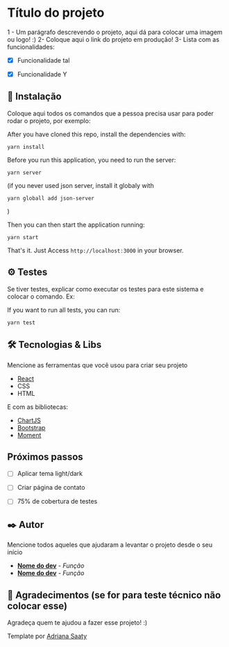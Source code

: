 # Título do projeto

1 - Um parágrafo descrevendo o projeto, aqui dá para colocar uma imagem ou logo! :)
2- Coloque aqui o link do projeto em produção!
3- Lista com as funcionalidades:

- [X] Funcionalidade tal
- [X] Funcionalidade Y


## 🔧 Instalação
Coloque aqui todos os comandos que a pessoa precisa usar para poder rodar o projeto, por exemplo:

After you have cloned this repo, install the dependencies with:

```
yarn install
```

Before you run this application, you need to run the server:
```
yarn server
```
(if you never used json server, install it globaly with 
```
yarn globall add json-server
```
)

Then you can then start the application running:

```
yarn start
```

That's it. Just Access `http://localhost:3000` in your browser.



## ⚙️ Testes

Se tiver testes, explicar como executar os testes para este sistema e colocar o comando. Ex:

If you want to run all tests, you can run:
```
yarn test

```


## 🛠️ Tecnologias & Libs

Mencione as ferramentas que você usou para criar seu projeto

* [React](https://reactjs.org/) 
* CSS
* HTML

E com as bibliotecas:
* [ChartJS](https://www.chartjs.org/)
* [Bootstrap](https://getbootstrap.com/)
* [Moment](https://momentjs.com/)

## Próximos passos
- [ ] Aplicar tema light/dark
- [ ] Criar página de contato
- [ ] 75% de cobertura de testes


## ✒️ Autor
Mencione todos aqueles que ajudaram a levantar o projeto desde o seu início

* **[Nome do dev](https://github.com/linkParaPerfil)** - *Função*
* **[Nome do dev](https://github.com/linkParaPerfil)** - *Função*



## 🎁 Agradecimentos (se for para teste técnico não colocar esse)

Agradeça quem te ajudou a fazer esse projeto! :)


Template por [Adriana Saaty](https://github.com/AdrianaSaty/)
